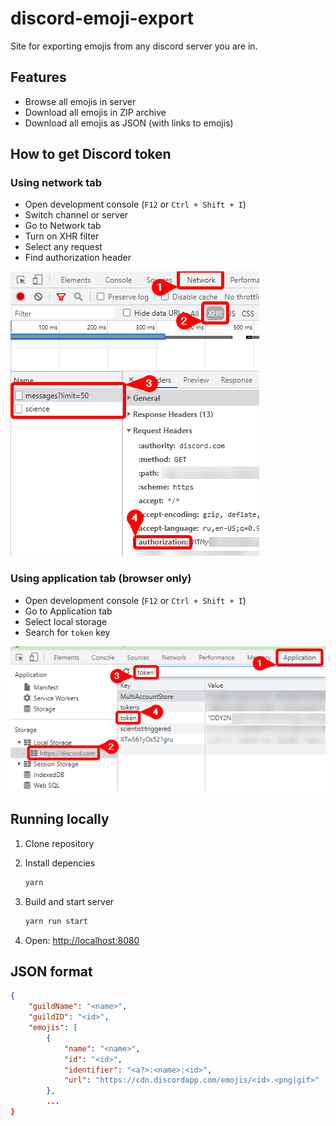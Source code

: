 # discord-emoji-export

Site for exporting emojis from any discord server you are in.

## Features

* Browse all emojis in server
* Download all emojis in ZIP archive
* Download all emojis as JSON (with links to emojis)

## How to get Discord token

### Using network tab

* Open development console (`F12` or `Ctrl + Shift + I`)
* Switch channel or server
* Go to Network tab
* Turn on XHR filter
* Select any request
* Find authorization header

![Network](./static/images/network.png)

### Using application tab (browser only)

* Open development console (`F12` or `Ctrl + Shift + I`)
* Go to Application tab
* Select local storage
* Search for `token` key

![Application](./static/images/application.png)

## Running locally

1. Clone repository

2. Install depencies

    ```bash
    yarn
    ```

3. Build and start server

    ```bash
    yarn run start
    ```

4. Open: <http://localhost:8080>

## JSON format

```json
{
    "guildName": "<name>",
    "guildID": "<id>",
    "emojis": [
        {
            "name": "<name>",
            "id": "<id>",
            "identifier": "<a?>:<name>:<id>",
            "url": "https://cdn.discordapp.com/emojis/<id>.<png|gif>"
        },
        ...
}

```
